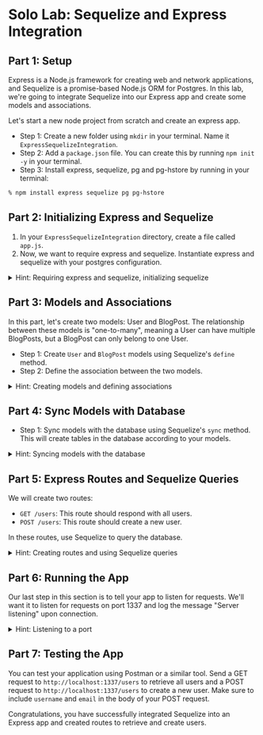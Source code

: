 # Solo Lab: Sequelize and Express Integration

## Part 1: Setup

Express is a Node.js framework for creating web and network applications, and Sequelize is a promise-based Node.js ORM for Postgres. In this lab, we're going to integrate Sequelize into our Express app and create some models and associations.

Let's start a new node project from scratch and create an express app.

- Step 1: Create a new folder using `mkdir` in your terminal. Name it `ExpressSequelizeIntegration`.
- Step 2: Add a `package.json` file. You can create this by running `npm init -y` in your terminal.
- Step 3: Install express, sequelize, pg and pg-hstore by running in your terminal:

```zsh
% npm install express sequelize pg pg-hstore
```

## Part 2: Initializing Express and Sequelize

1. In your `ExpressSequelizeIntegration` directory, create a file called `app.js`.
2. Now, we want to require express and sequelize. Instantiate express and sequelize with your postgres configuration.

<details>
<summary>Hint: Requiring express and sequelize, initializing sequelize</summary>

```javascript
const express = require("express");
const Sequelize = require("sequelize");

const app = express();
const sequelize = new Sequelize(
  "postgres://username:password@localhost:5432/dbname"
);
```

Note: Replace `username`, `password`, `localhost`, `5432` and `dbname` with your own Postgres configuration.

</details>

## Part 3: Models and Associations

In this part, let's create two models: User and BlogPost. The relationship between these models is "one-to-many", meaning a User can have multiple BlogPosts, but a BlogPost can only belong to one User.

- Step 1: Create `User` and `BlogPost` models using Sequelize's `define` method.
- Step 2: Define the association between the two models.

<details>
<summary>Hint: Creating models and defining associations</summary>

```javascript
const User = sequelize.define("user", {
  username: Sequelize.STRING,
  email: Sequelize.STRING,
});

const BlogPost = sequelize.define("blogpost", {
  title: Sequelize.STRING,
  content: Sequelize.TEXT,
});

User.hasMany(BlogPost); // Set one-to-many relationship
BlogPost.belongsTo(User); // Set one-to-one relationship with User
```

</details>

## Part 4: Sync Models with Database

- Step 1: Sync models with the database using Sequelize's `sync` method. This will create tables in the database according to your models.

<details>
<summary>Hint: Syncing models with the database</summary>

```javascript
sequelize
  .sync()
  .then(() => {
    console.log("Models synced with database");
  })
  .catch((err) => console.error(err));
```

</details>

## Part 5: Express Routes and Sequelize Queries

We will create two routes:

- `GET /users`: This route should respond with all users.
- `POST /users`: This route should create a new user.

In these routes, use Sequelize to query the database.

<details>
<summary>Hint: Creating routes and using Sequelize queries</summary>

```javascript
// bodyParser middleware is required to parse the body of POST requests
app.use(express.json());
app.use(express.urlencoded({ extended: false }));

app.get("/users", (req, res) => {
  User.findAll()
    .then((users) => res.json(users))
    .catch((err) => console.error(err));
});

app.post("/users", (req, res) => {
  User.create(req.body)
    .then((user) => res.json(user))
    .catch((err) => console.error(err));
});
```

</details>

## Part 6: Running the App

Our last step in this section is to tell your app to listen for requests. We'll want it to listen for requests on port 1337 and log the message "Server listening" upon connection.

<details>
<summary>Hint: Listening to a port</summary>

```javascript
const PORT = 1337;
app.listen(PORT, () => {
  console.log(`listening on port ${PORT}`);
});
```

</details>

## Part 7: Testing the App

You can test your application using Postman or a similar tool. Send a GET request to `http://localhost:1337/users` to retrieve all users and a POST request to `http://localhost:1337/users` to create a new user. Make sure to include `username` and `email` in the body of your POST request.

Congratulations, you have successfully integrated Sequelize into an Express app and created routes to retrieve and create users.
